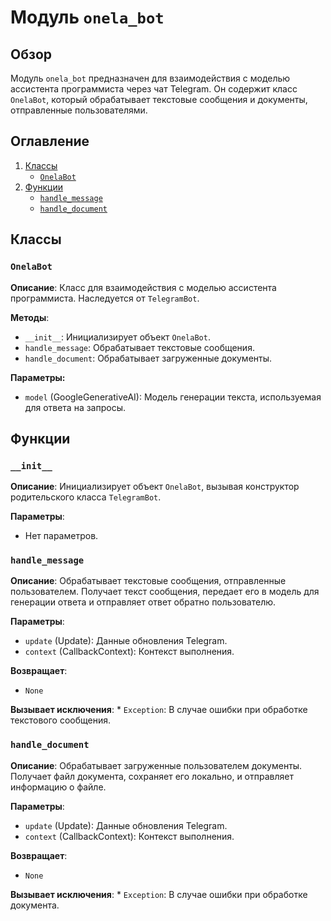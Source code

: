 # Модуль `onela_bot`

## Обзор

Модуль `onela_bot` предназначен для взаимодействия с моделью ассистента программиста через чат Telegram. Он содержит класс `OnelaBot`, который обрабатывает текстовые сообщения и документы, отправленные пользователями.

## Оглавление

1.  [Классы](#классы)
    -   [`OnelaBot`](#onelabot)
2.  [Функции](#функции)
    -   [`handle_message`](#handle_message)
    -   [`handle_document`](#handle_document)

## Классы

### `OnelaBot`

**Описание**: Класс для взаимодействия с моделью ассистента программиста. Наследуется от `TelegramBot`.

**Методы**:

*   `__init__`: Инициализирует объект `OnelaBot`.
*   `handle_message`: Обрабатывает текстовые сообщения.
*   `handle_document`: Обрабатывает загруженные документы.

**Параметры:**

*   `model` (GoogleGenerativeAI): Модель генерации текста, используемая для ответа на запросы.

## Функции

### `__init__`

**Описание**: Инициализирует объект `OnelaBot`, вызывая конструктор родительского класса `TelegramBot`.

**Параметры**:
- Нет параметров.

### `handle_message`

**Описание**: Обрабатывает текстовые сообщения, отправленные пользователем. Получает текст сообщения, передает его в модель для генерации ответа и отправляет ответ обратно пользователю.

**Параметры**:

*   `update` (Update): Данные обновления Telegram.
*   `context` (CallbackContext): Контекст выполнения.

**Возвращает**:
- `None`

**Вызывает исключения**:
    *   `Exception`:  В случае ошибки при обработке текстового сообщения.

### `handle_document`

**Описание**: Обрабатывает загруженные пользователем документы. Получает файл документа, сохраняет его локально, и отправляет информацию о файле.

**Параметры**:

*   `update` (Update): Данные обновления Telegram.
*   `context` (CallbackContext): Контекст выполнения.

**Возвращает**:
- `None`

**Вызывает исключения**:
    * `Exception`: В случае ошибки при обработке документа.